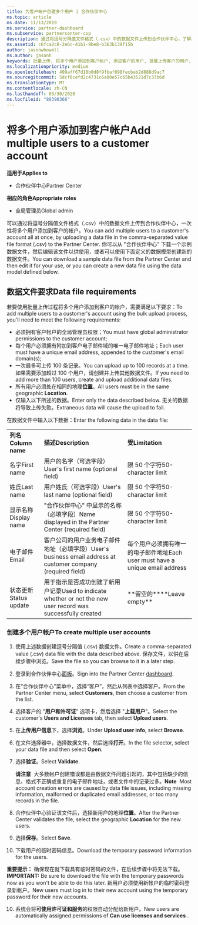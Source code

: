 ```yaml
---
title: 为客户帐户创建多个用户 | 合作伙伴中心
ms.topic: article
ms.date: 11/13/2019
ms.service: partner-dashboard
ms.subservice: partnercenter-csp
description: 通过将逗号分隔值文件格式（.csv）中的数据文件上传到合作伙伴中心，了解如何一次性将多个用户添加到客户的帐户。
ms.assetid: c6fca2c0-2e6c-41b1-9be8-b363b139f15b
author: jasonwhowell
ms.author: jasonh
keywords: 批量上传, 将多个用户添加到客户帐户, 添加客户的用户, 批量上传客户的用户, 客户帐户, 客户用户, 用户
ms.localizationpriority: medium
ms.openlocfilehash: 499aff67d18b0d8f9fbaf098fecbab2d888d9ac7
ms.sourcegitcommit: 5dcf8cefd2c4731c6a80e57c65b43521d7c37b6d
ms.translationtype: MT
ms.contentlocale: zh-CN
ms.lasthandoff: 03/30/2020
ms.locfileid: "80390366"
---
```

# <a name="add-multiple-users-to-a-customer-account"></a><span data-ttu-id="288d5-104">将多个用户添加到客户帐户</span><span class="sxs-lookup"><span data-stu-id="288d5-104">Add multiple users to a customer account</span></span>

<span data-ttu-id="288d5-105">**适用于**</span><span class="sxs-lookup"><span data-stu-id="288d5-105">**Applies to**</span></span>

- <span data-ttu-id="288d5-106">合作伙伴中心</span><span class="sxs-lookup"><span data-stu-id="288d5-106">Partner Center</span></span>

<span data-ttu-id="288d5-107">**相应的角色**</span><span class="sxs-lookup"><span data-stu-id="288d5-107">**Appropriate roles**</span></span>

- <span data-ttu-id="288d5-108">全局管理员</span><span class="sxs-lookup"><span data-stu-id="288d5-108">Global admin</span></span>

<span data-ttu-id="288d5-109">可以通过将逗号分隔值文件格式（.csv）中的数据文件上传到合作伙伴中心，一次性将多个用户添加到客户的帐户。</span><span class="sxs-lookup"><span data-stu-id="288d5-109">You can add multiple users to a customer's account all at once, by uploading a data file in the comma-separated value file format (.csv) to the Partner Center.</span></span> <span data-ttu-id="288d5-110">你可以从 "合作伙伴中心" 下载一个示例数据文件，然后编辑该文件以供使用，或者可以使用下面定义的数据模型创建新的数据文件。</span><span class="sxs-lookup"><span data-stu-id="288d5-110">You can download a sample data file from the Partner Center and then edit it for your use, or you can create a new data file using the data model defined below.</span></span>

## <a name="data-file-requirements"></a><a href="" id="creatingtheimportcsvfile"></a><span data-ttu-id="288d5-111">数据文件要求</span><span class="sxs-lookup"><span data-stu-id="288d5-111">Data file requirements</span></span>

<span data-ttu-id="288d5-112">若要使用批量上传过程将多个用户添加到客户的帐户，需要满足以下要求：</span><span class="sxs-lookup"><span data-stu-id="288d5-112">To add multiple users to a customer's account using the bulk upload process, you'll need to meet the following requirements:</span></span>

- <span data-ttu-id="288d5-113">必须拥有客户帐户的全局管理员权限；</span><span class="sxs-lookup"><span data-stu-id="288d5-113">You must have global administrator permissions to the customer account;</span></span>
- <span data-ttu-id="288d5-114">每个用户必须拥有附加到客户电子邮件域的唯一电子邮件地址；</span><span class="sxs-lookup"><span data-stu-id="288d5-114">Each user must have a unique email address, appended to the customer's email domain(s);</span></span>
- <span data-ttu-id="288d5-115">一次最多可上传 100 条记录。</span><span class="sxs-lookup"><span data-stu-id="288d5-115">You can upload up to 100 records at a time.</span></span> <span data-ttu-id="288d5-116">如果需要添加超过 100 个用户，请创建并上传其他数据文件。</span><span class="sxs-lookup"><span data-stu-id="288d5-116">If you need to add more than 100 users, create and upload additional data files.</span></span>
- <span data-ttu-id="288d5-117">所有用户必须处在相同的地理**位置**。</span><span class="sxs-lookup"><span data-stu-id="288d5-117">All users must be in the same geographic **Location**.</span></span>
- <span data-ttu-id="288d5-118">仅输入以下所述的数据。</span><span class="sxs-lookup"><span data-stu-id="288d5-118">Enter only the data described below.</span></span> <span data-ttu-id="288d5-119">无关的数据将导致上传失败。</span><span class="sxs-lookup"><span data-stu-id="288d5-119">Extraneous data will cause the upload to fail.</span></span>

<span data-ttu-id="288d5-120">在数据文件中输入以下数据：</span><span class="sxs-lookup"><span data-stu-id="288d5-120">Enter the following data in the data file:</span></span>

|                 |                                                                              |                                            |
|-----------------|------------------------------------------------------------------------------|--------------------------------------------|
| <span data-ttu-id="288d5-121">**列名**</span><span class="sxs-lookup"><span data-stu-id="288d5-121">**Column name**</span></span> | <span data-ttu-id="288d5-122">**描述**</span><span class="sxs-lookup"><span data-stu-id="288d5-122">**Description**</span></span>                                                              | <span data-ttu-id="288d5-123">**受**</span><span class="sxs-lookup"><span data-stu-id="288d5-123">**Limitation**</span></span>                             |
| <span data-ttu-id="288d5-124">名字</span><span class="sxs-lookup"><span data-stu-id="288d5-124">First name</span></span>      | <span data-ttu-id="288d5-125">用户的名字（可选字段）</span><span class="sxs-lookup"><span data-stu-id="288d5-125">User's first name (optional field)</span></span>                                           | <span data-ttu-id="288d5-126">限 50 个字符</span><span class="sxs-lookup"><span data-stu-id="288d5-126">50-character limit</span></span>                         |
| <span data-ttu-id="288d5-127">姓氏</span><span class="sxs-lookup"><span data-stu-id="288d5-127">Last name</span></span>       | <span data-ttu-id="288d5-128">用户姓氏（可选字段）</span><span class="sxs-lookup"><span data-stu-id="288d5-128">User's last name (optional field)</span></span>                                            | <span data-ttu-id="288d5-129">限 50 个字符</span><span class="sxs-lookup"><span data-stu-id="288d5-129">50-character limit</span></span>                         |
| <span data-ttu-id="288d5-130">显示名称</span><span class="sxs-lookup"><span data-stu-id="288d5-130">Display name</span></span>    | <span data-ttu-id="288d5-131">"合作伙伴中心" 中显示的名称（必填字段）</span><span class="sxs-lookup"><span data-stu-id="288d5-131">Name displayed in the Partner Center (required field)</span></span>                            | <span data-ttu-id="288d5-132">限 50 个字符</span><span class="sxs-lookup"><span data-stu-id="288d5-132">50-character limit</span></span>                         |
| <span data-ttu-id="288d5-133">电子邮件</span><span class="sxs-lookup"><span data-stu-id="288d5-133">Email</span></span>           | <span data-ttu-id="288d5-134">客户公司的用户业务电子邮件地址（必填字段）</span><span class="sxs-lookup"><span data-stu-id="288d5-134">User's business email address at customer company (required field)</span></span>           | <span data-ttu-id="288d5-135">每个用户必须拥有唯一的电子邮件地址</span><span class="sxs-lookup"><span data-stu-id="288d5-135">Each user must have a unique email address</span></span> |
| <span data-ttu-id="288d5-136">状态更新</span><span class="sxs-lookup"><span data-stu-id="288d5-136">Status update</span></span>   | <span data-ttu-id="288d5-137">用于指示是否成功创建了新用户记录</span><span class="sxs-lookup"><span data-stu-id="288d5-137">Used to indicate whether or not the new user record was successfully created</span></span> | <span data-ttu-id="288d5-138">\*\*留空的\*\*</span><span class="sxs-lookup"><span data-stu-id="288d5-138">\*\*Leave empty\*\*</span></span>                        |

### <a name="to-create-multiple-user-accounts"></a><a href="" id="createmultipleuseraccounts"></a><span data-ttu-id="288d5-139">创建多个用户帐户</span><span class="sxs-lookup"><span data-stu-id="288d5-139">To create multiple user accounts</span></span>

<a href="" id="creatingtheaccounts"></a>

1. <span data-ttu-id="288d5-140">使用上述数据创建逗号分隔值 (.csv) 数据文件。</span><span class="sxs-lookup"><span data-stu-id="288d5-140">Create a comma-separated value (.csv) data file with the data described above.</span></span> <span data-ttu-id="288d5-141">保存文件，以供在后续步骤中浏览。</span><span class="sxs-lookup"><span data-stu-id="288d5-141">Save the file so you can browse to it in a later step.</span></span>

2. <span data-ttu-id="288d5-142">登录到合作伙伴中心[面板](https://partner.microsoft.com/dashboard)。</span><span class="sxs-lookup"><span data-stu-id="288d5-142">Sign into the Partner Center [dashboard](https://partner.microsoft.com/dashboard).</span></span>

3. <span data-ttu-id="288d5-143">在“合作伙伴中心”菜单中，选择“客户”，然后从列表中选择客户。</span><span class="sxs-lookup"><span data-stu-id="288d5-143">From the Partner Center menu, select **Customers**, then choose a customer from the list.</span></span>

4. <span data-ttu-id="288d5-144">选择客户的 "**用户和许可证**" 选项卡，然后选择 "**上载用户**"。</span><span class="sxs-lookup"><span data-stu-id="288d5-144">Select the customer's **Users and Licenses** tab, then select **Upload users**.</span></span>

5. <span data-ttu-id="288d5-145">在**上传用户信息**下，选择**浏览**。</span><span class="sxs-lookup"><span data-stu-id="288d5-145">Under **Upload user info**, select **Browse**.</span></span>

6. <span data-ttu-id="288d5-146">在文件选择器中，选择数据文件，然后选择**打开**。</span><span class="sxs-lookup"><span data-stu-id="288d5-146">In the file selector, select your data file and then select **Open**.</span></span>

7. <span data-ttu-id="288d5-147">选择**验证**。</span><span class="sxs-lookup"><span data-stu-id="288d5-147">Select **Validate**.</span></span>

    <span data-ttu-id="288d5-148">**请注意**  大多数帐户创建错误都是由数据文件问题引起的，其中包括缺少的信息、格式不正确或重复的电子邮件地址，或者文件中的记录过多。</span><span class="sxs-lookup"><span data-stu-id="288d5-148">**Note**  Most account creation errors are caused by data file issues, including missing information, malformed or duplicated email addresses, or too many records in the file.</span></span>

8. <span data-ttu-id="288d5-149">合作伙伴中心验证该文件后，选择新用户的地理**位置**。</span><span class="sxs-lookup"><span data-stu-id="288d5-149">After the Partner Center validates the file, select the geographic **Location** for the new users.</span></span>
9. <span data-ttu-id="288d5-150">选择**保存**。</span><span class="sxs-lookup"><span data-stu-id="288d5-150">Select **Save**.</span></span>
10. <span data-ttu-id="288d5-151">下载用户的临时密码信息。</span><span class="sxs-lookup"><span data-stu-id="288d5-151">Download the temporary password information for the users.</span></span>

<span data-ttu-id="288d5-152">**重要提示：** 确保现在就下载具有临时密码的文件，在后续步骤中将无法下载。</span><span class="sxs-lookup"><span data-stu-id="288d5-152">**IMPORTANT:** Be sure to download the file with the temporary passwords now as you won't be able to do this later.</span></span> <span data-ttu-id="288d5-153">新用户必须使用新帐户的临时密码登录新帐户。</span><span class="sxs-lookup"><span data-stu-id="288d5-153">New users must log in to their new account using the temporary password for their new accounts.</span></span>

10. <span data-ttu-id="288d5-154">系统会将**可使用许可证和服务**的权限自动分配给新用户。</span><span class="sxs-lookup"><span data-stu-id="288d5-154">New users are automatically assigned permissions of **Can use licenses and services** .</span></span> 

 

 



